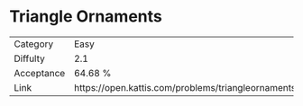 # Triangle Ornaments

<table>
    <tr>
        <td>Category</td>
        <td>Easy</td>
    </tr>
    <tr>
        <td>Diffulty</td>
        <td>2.1</td>
    </tr>
    <tr>
        <td>Acceptance</td>
        <td>64.68 %</td>
    </tr>
    <tr>
        <td>Link</td>
        <td>https://open.kattis.com/problems/triangleornaments</td>
    </tr>
</table>